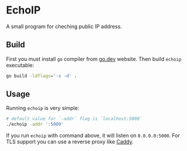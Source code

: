 # EchoIP
A small program for cheching public IP address.


## Build
First you must install `go` compiler from [go.dev](https://go.dev) website.
Then build `echoip` executable:

```bash
go build -ldflags='-s -d' .
```

## Usage
Running `echoip` is very simple:

```bash
# default value for `-addr` flag is `localhost:5000`
./echoip -addr ':5000'
```

If you run `echoip` with command above, it will listen on `0.0.0.0:5000`.
For TLS support you can use a reverse proxy like [Caddy](https://caddyserver.com).
